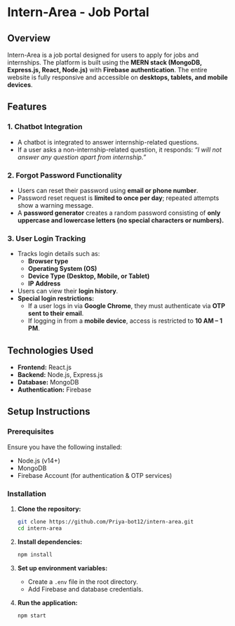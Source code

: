 # Intern-Area - Job Portal

## Overview
Intern-Area is a job portal designed for users to apply for jobs and internships. The platform is built using the **MERN stack (MongoDB, Express.js, React, Node.js)** with **Firebase authentication**. The entire website is fully responsive and accessible on **desktops, tablets, and mobile devices**.

## Features

### 1. **Chatbot Integration**
- A chatbot is integrated to answer internship-related questions.
- If a user asks a non-internship-related question, it responds: _“I will not answer any question apart from internship.”_

### 2. **Forgot Password Functionality**
- Users can reset their password using **email or phone number**.
- Password reset request is **limited to once per day**; repeated attempts show a warning message.
- A **password generator** creates a random password consisting of **only uppercase and lowercase letters (no special characters or numbers).**

### 3. **User Login Tracking**
- Tracks login details such as:
  - **Browser type**
  - **Operating System (OS)**
  - **Device Type (Desktop, Mobile, or Tablet)**
  - **IP Address**
- Users can view their **login history**.
- **Special login restrictions:**
  - If a user logs in via **Google Chrome**, they must authenticate via **OTP sent to their email**.
  - If logging in from a **mobile device**, access is restricted to **10 AM – 1 PM**.

## Technologies Used
- **Frontend:** React.js
- **Backend:** Node.js, Express.js
- **Database:** MongoDB
- **Authentication:** Firebase

## Setup Instructions
### Prerequisites
Ensure you have the following installed:
- Node.js (v14+)
- MongoDB
- Firebase Account (for authentication & OTP services)

### Installation
1. **Clone the repository:**
   ```sh
   git clone https://github.com/Priya-bot12/intern-area.git
   cd intern-area
   ```
2. **Install dependencies:**
   ```sh
   npm install
   ```
3. **Set up environment variables:**
   - Create a `.env` file in the root directory.
   - Add Firebase and database credentials.

4. **Run the application:**
   ```sh
   npm start
   ```



